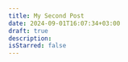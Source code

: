 ```yaml
---
title: My Second Post
date: 2024-09-01T16:07:34+03:00
draft: true
description: 
isStarred: false
---
```

